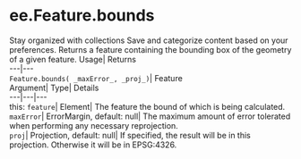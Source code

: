  
#  ee.Feature.bounds 
Stay organized with collections  Save and categorize content based on your preferences. 
Returns a feature containing the bounding box of the geometry of a given feature. Usage| Returns  
---|---  
`Feature.bounds( _maxError_, _proj_)`| Feature  
Argument| Type| Details  
---|---|---  
this: `feature`| Element| The feature the bound of which is being calculated.  
`maxError`| ErrorMargin, default: null| The maximum amount of error tolerated when performing any necessary reprojection.  
`proj`| Projection, default: null| If specified, the result will be in this projection. Otherwise it will be in EPSG:4326.  
